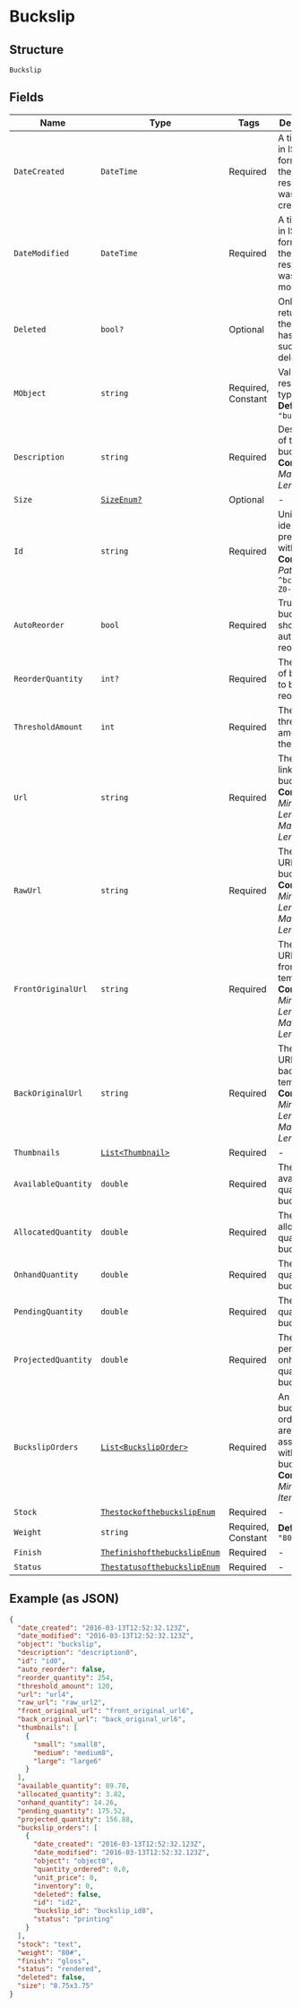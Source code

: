 
# Buckslip

## Structure

`Buckslip`

## Fields

| Name | Type | Tags | Description |
|  --- | --- | --- | --- |
| `DateCreated` | `DateTime` | Required | A timestamp in ISO 8601 format of the date the resource was created. |
| `DateModified` | `DateTime` | Required | A timestamp in ISO 8601 format of the date the resource was last modified. |
| `Deleted` | `bool?` | Optional | Only returned if the resource has been successfully deleted. |
| `MObject` | `string` | Required, Constant | Value is resource type.<br>**Default**: `"buckslip"` |
| `Description` | `string` | Required | Description of the buckslip.<br>**Constraints**: *Maximum Length*: `255` |
| `Size` | [`SizeEnum?`](../../doc/models/size-enum.md) | Optional | - |
| `Id` | `string` | Required | Unique identifier prefixed with `bck_`.<br>**Constraints**: *Pattern*: `^bck_[a-zA-Z0-9]+$` |
| `AutoReorder` | `bool` | Required | True if the buckslips should be auto-reordered. |
| `ReorderQuantity` | `int?` | Required | The number of buckslips to be reordered. |
| `ThresholdAmount` | `int` | Required | The threshold amount of the buckslip |
| `Url` | `string` | Required | The signed link for the buckslip.<br>**Constraints**: *Minimum Length*: `1`, *Maximum Length*: `2083` |
| `RawUrl` | `string` | Required | The raw URL of the buckslip.<br>**Constraints**: *Minimum Length*: `1`, *Maximum Length*: `2083` |
| `FrontOriginalUrl` | `string` | Required | The original URL of the front template.<br>**Constraints**: *Minimum Length*: `1`, *Maximum Length*: `2083` |
| `BackOriginalUrl` | `string` | Required | The original URL of the back template.<br>**Constraints**: *Minimum Length*: `1`, *Maximum Length*: `2083` |
| `Thumbnails` | [`List<Thumbnail>`](../../doc/models/thumbnail.md) | Required | - |
| `AvailableQuantity` | `double` | Required | The available quantity of buckslips. |
| `AllocatedQuantity` | `double` | Required | The allocated quantity of buckslips. |
| `OnhandQuantity` | `double` | Required | The onhand quantity of buckslips. |
| `PendingQuantity` | `double` | Required | The pending quantity of buckslips. |
| `ProjectedQuantity` | `double` | Required | The sum of pending and onhand quantities of buckslips. |
| `BuckslipOrders` | [`List<BuckslipOrder>`](../../doc/models/buckslip-order.md) | Required | An array of buckslip orders that are associated with the buckslip.<br>**Constraints**: *Minimum Items*: `0` |
| `Stock` | [`ThestockofthebuckslipEnum`](../../doc/models/thestockofthebuckslip-enum.md) | Required | - |
| `Weight` | `string` | Required, Constant | **Default**: `"80#"` |
| `Finish` | [`ThefinishofthebuckslipEnum`](../../doc/models/thefinishofthebuckslip-enum.md) | Required | - |
| `Status` | [`ThestatusofthebuckslipEnum`](../../doc/models/thestatusofthebuckslip-enum.md) | Required | - |

## Example (as JSON)

```json
{
  "date_created": "2016-03-13T12:52:32.123Z",
  "date_modified": "2016-03-13T12:52:32.123Z",
  "object": "buckslip",
  "description": "description0",
  "id": "id0",
  "auto_reorder": false,
  "reorder_quantity": 254,
  "threshold_amount": 120,
  "url": "url4",
  "raw_url": "raw_url2",
  "front_original_url": "front_original_url6",
  "back_original_url": "back_original_url6",
  "thumbnails": [
    {
      "small": "small8",
      "medium": "medium8",
      "large": "large6"
    }
  ],
  "available_quantity": 89.78,
  "allocated_quantity": 3.82,
  "onhand_quantity": 14.26,
  "pending_quantity": 175.52,
  "projected_quantity": 156.88,
  "buckslip_orders": [
    {
      "date_created": "2016-03-13T12:52:32.123Z",
      "date_modified": "2016-03-13T12:52:32.123Z",
      "object": "object0",
      "quantity_ordered": 0.0,
      "unit_price": 0,
      "inventory": 0,
      "deleted": false,
      "id": "id2",
      "buckslip_id": "buckslip_id8",
      "status": "printing"
    }
  ],
  "stock": "text",
  "weight": "80#",
  "finish": "gloss",
  "status": "rendered",
  "deleted": false,
  "size": "8.75x3.75"
}
```

